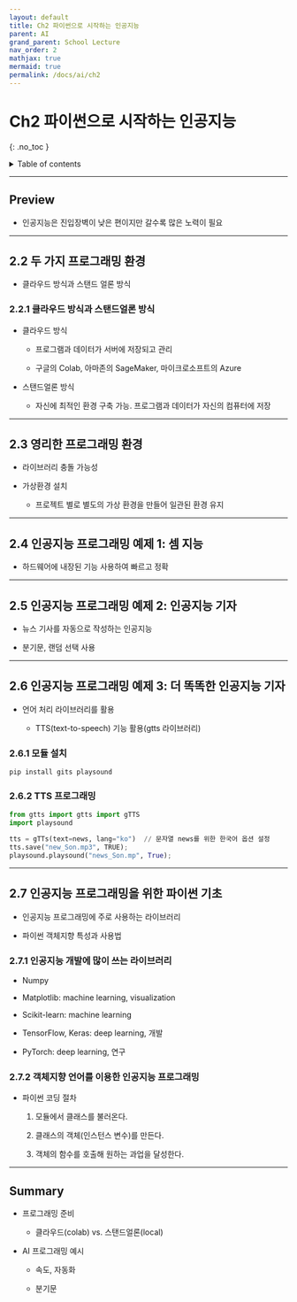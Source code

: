 ```yaml
---
layout: default
title: Ch2 파이썬으로 시작하는 인공지능
parent: AI
grand_parent: School Lecture
nav_order: 2
mathjax: true
mermaid: true
permalink: /docs/ai/ch2
---
```


# Ch2 파이썬으로 시작하는 인공지능
{: .no_toc }

<details markdown="block">
  <summary>
	Table of contents
  </summary>
{: .fs-3 .text-delta }
- TOC
{:toc}
</details>

---

## Preview

- 인공지능은 진입장벽이 낮은 편이지만 갈수록 많은 노력이 필요

---

## 2.2 두 가지 프로그래밍 환경

- 클라우드 방식과 스탠드 얼론 방식

### 2.2.1 클라우드 방식과 스탠드얼론 방식

- 클라우드 방식

	- 프로그램과 데이터가 서버에 저장되고 관리

	- 구글의 Colab, 아마존의 SageMaker, 마이크로소프트의 Azure

- 스탠드얼론 방식

	- 자신에 최적인 환경 구축 가능. 프로그램과 데이터가 자신의 컴퓨터에 저장

---

## 2.3 영리한 프로그래밍 환경

- 라이브러리 충돌 가능성

- 가상환경 설치

	- 프로젝트 별로 별도의 가상 환경을 만들어 일관된 환경 유지

---

## 2.4 인공지능 프로그래밍 예제 1: 셈 지능

- 하드웨어에 내장된 기능 사용하여 빠르고 정확

---

## 2.5 인공지능 프로그래밍 예제 2: 인공지능 기자

- 뉴스 기사를 자동으로 작성하는 인공지능

- 분기문, 랜덤 선택 사용

---

## 2.6 인공지능 프로그래밍 예제 3: 더 똑똑한 인공지능 기자

- 언어 처리 라이브러리를 활용

	- TTS(text-to-speech) 기능 활용(gtts 라이브러리)

### 2.6.1 모듈 설치

```shell
pip install gits playsound
```

### 2.6.2 TTS 프로그래밍

```python
from gtts import gtts import gTTS
import playsound

tts = gTTs(text=news, lang="ko")  // 문자열 news를 위한 한국어 옵션 설정
tts.save("new_Son.mp3", TRUE);
playsound.playsound("news_Son.mp", True);
```

---

## 2.7 인공지능 프로그래밍을 위한 파이썬 기초

- 인공지능 프로그래밍에 주로 사용하는 라이브러리

- 파이썬 객체지향 특성과 사용법

### 2.7.1 인공지능 개발에 많이 쓰는 라이브러리

- Numpy

- Matplotlib: machine learning, visualization

- Scikit-learn: machine learning

- TensorFlow, Keras: deep learning, 개발

- PyTorch: deep learning, 연구

### 2.7.2 객체지향 언어를 이용한 인공지능 프로그래밍

- 파이썬 코딩 절차

	1. 모듈에서 클래스를 불러온다.

	2. 클래스의 객체(인스턴스 변수)를 만든다.

	3. 객체의 함수를 호출해 원하는 과업을 달성한다.

---

## Summary

- 프로그래밍 준비

	- 클라우드(colab) vs. 스탠드얼론(local)

- AI 프로그래밍 예시

	- 속도, 자동화

	- 분기문
